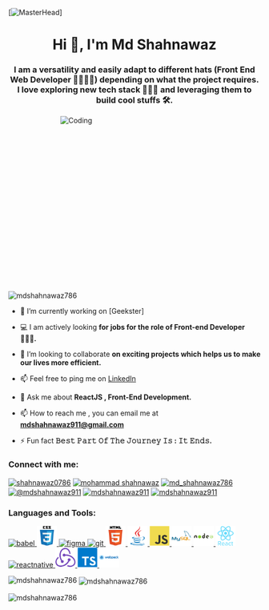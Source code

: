 [![MasterHead](https://e1.pxfuel.com/desktop-wallpaper/125/969/desktop-wallpaper-web-development-posted-by-sarah-anderson-full-stack.jpg)]
<h1 align="center">Hi 👋, I'm Md Shahnawaz</h1>
<h3 align="center">I am a versatility and easily adapt to different hats (Front End Web Developer 👨🏽‍💻🌐) depending on what the project requires. I love exploring new tech stack 👨🏻‍💻 and leveraging them to build cool stuffs 🛠️.</h3>
<img align="right" alt="Coding" width="400" height="350" src="https://www.wingstechsolutions.com/wp-content/uploads/2022/03/full-stack-development.gif">

<p align="left"> <img src="https://komarev.com/ghpvc/?username=mdshahnawaz786&label=Profile%20views&color=0e75b6&style=flat" alt="mdshahnawaz786" /> </p>

- 🔭  I’m currently working on [Geekster]

- 💻 I am actively looking **for jobs for the role of Front-end Developer👨🏽‍💻.**

- 👯 I’m looking to collaborate **on exciting projects which helps us to make our lives more efficient.**

- 📫 Feel free to ping me on [LinkedIn](https://www.linkedin.com/in/shahnawaz0786/)

- 💬 Ask me about **ReactJS , Front-End Development.**

- 📫 How to reach me , you can email me at **mdshahnawaz911@gmail.com**

- ⚡ Fun fact **𝙱𝚎𝚜𝚝 𝙿𝚊𝚛𝚝 𝙾𝚏 𝚃𝚑𝚎 𝙹𝚘𝚞𝚛𝚗𝚎𝚢 𝙸𝚜 : 𝙸𝚝 𝙴𝚗𝚍𝚜.**

<h3 align="left">Connect with me:</h3>
<p align="left">
<a href="https://linkedin.com/in/shahnawaz0786" target="blank"><img align="center" src="https://raw.githubusercontent.com/rahuldkjain/github-profile-readme-generator/master/src/images/icons/Social/linked-in-alt.svg" alt="shahnawaz0786" height="30" width="40" /></a>
<a href=https://fb.com/mohammad shahnawaz" target="blank"><img align="center" src="https://raw.githubusercontent.com/rahuldkjain/github-profile-readme-generator/master/src/images/icons/Social/facebook.svg" alt="mohammad shahnawaz" height="30" width="40" /></a>
<a href="https://instagram.com/md_shahnawaz786" target="blank"><img align="center" src="https://raw.githubusercontent.com/rahuldkjain/github-profile-readme-generator/master/src/images/icons/Social/instagram.svg" alt="md_shahnawaz786" height="30" width="40" /></a>
<a href="https://www.hackerrank.com/@mdshahnawaz911" target="blank"><img align="center" src="https://raw.githubusercontent.com/rahuldkjain/github-profile-readme-generator/master/src/images/icons/Social/hackerrank.svg" alt="@mdshahnawaz911" height="30" width="40" /></a>
<a href="https://www.leetcode.com/mdshahnawaz911" target="blank"><img align="center" src="https://raw.githubusercontent.com/rahuldkjain/github-profile-readme-generator/master/src/images/icons/Social/leet-code.svg" alt="mdshahnawaz911" height="30" width="40" /></a>
<a href="https://auth.geeksforgeeks.org/user/mdshahnawaz911" target="blank"><img align="center" src="https://raw.githubusercontent.com/rahuldkjain/github-profile-readme-generator/master/src/images/icons/Social/geeks-for-geeks.svg" alt="mdshahnawaz911" height="30" width="40" /></a>
</p>
<h3 align="left">Languages and Tools:</h3>
<p align="left"> <a href="https://babeljs.io/" target="_blank" rel="noreferrer"> <img src="https://www.vectorlogo.zone/logos/babeljs/babeljs-icon.svg" alt="babel" width="40" height="40"/> </a> <a href="https://www.w3schools.com/css/" target="_blank" rel="noreferrer"> <img src="https://raw.githubusercontent.com/devicons/devicon/master/icons/css3/css3-original-wordmark.svg" alt="css3" width="40" height="40"/> </a> <a href="https://www.figma.com/" target="_blank" rel="noreferrer"> <img src="https://www.vectorlogo.zone/logos/figma/figma-icon.svg" alt="figma" width="40" height="40"/> </a> <a href="https://git-scm.com/" target="_blank" rel="noreferrer"> <img src="https://www.vectorlogo.zone/logos/git-scm/git-scm-icon.svg" alt="git" width="40" height="40"/> </a> <a href="https://www.w3.org/html/" target="_blank" rel="noreferrer"> <img src="https://raw.githubusercontent.com/devicons/devicon/master/icons/html5/html5-original-wordmark.svg" alt="html5" width="40" height="40"/> </a> <a href="https://www.java.com" target="_blank" rel="noreferrer"> <img src="https://raw.githubusercontent.com/devicons/devicon/master/icons/java/java-original.svg" alt="java" width="40" height="40"/> </a> <a href="https://developer.mozilla.org/en-US/docs/Web/JavaScript" target="_blank" rel="noreferrer"> <img src="https://raw.githubusercontent.com/devicons/devicon/master/icons/javascript/javascript-original.svg" alt="javascript" width="40" height="40"/> </a> <a href="https://www.mysql.com/" target="_blank" rel="noreferrer"> <img src="https://raw.githubusercontent.com/devicons/devicon/master/icons/mysql/mysql-original-wordmark.svg" alt="mysql" width="40" height="40"/> </a> <a href="https://nodejs.org" target="_blank" rel="noreferrer"> <img src="https://raw.githubusercontent.com/devicons/devicon/master/icons/nodejs/nodejs-original-wordmark.svg" alt="nodejs" width="40" height="40"/> </a> <a href="https://reactjs.org/" target="_blank" rel="noreferrer"> <img src="https://raw.githubusercontent.com/devicons/devicon/master/icons/react/react-original-wordmark.svg" alt="react" width="40" height="40"/> </a> <a href="https://reactnative.dev/" target="_blank" rel="noreferrer"> <img src="https://reactnative.dev/img/header_logo.svg" alt="reactnative" width="40" height="40"/> </a> <a href="https://redux.js.org" target="_blank" rel="noreferrer"> <img src="https://raw.githubusercontent.com/devicons/devicon/master/icons/redux/redux-original.svg" alt="redux" width="40" height="40"/> </a> <a href="https://www.typescriptlang.org/" target="_blank" rel="noreferrer"> <img src="https://raw.githubusercontent.com/devicons/devicon/master/icons/typescript/typescript-original.svg" alt="typescript" width="40" height="40"/> </a> <a href="https://webpack.js.org" target="_blank" rel="noreferrer"> <img src="https://raw.githubusercontent.com/devicons/devicon/d00d0969292a6569d45b06d3f350f463a0107b0d/icons/webpack/webpack-original-wordmark.svg" alt="webpack" width="40" height="40"/> </a> </p>

<p><img align="left" src="https://github-readme-stats.vercel.app/api/top-langs?username=mdshahnawaz786&show_icons=true&locale=en&layout=compact" alt="mdshahnawaz786" /></p>

<p>&nbsp;<img align="center" src="https://github-readme-stats.vercel.app/api?username=mdshahnawaz786&show_icons=true&locale=en" alt="mdshahnawaz786" /></p>

<p><img align="center" src="https://github-readme-streak-stats.herokuapp.com/?user=mdshahnawaz786&" alt="mdshahnawaz786" /></p>

